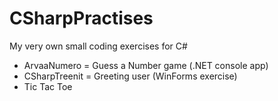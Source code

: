 # CSharpPractises
My very own small coding exercises for C#
*  ArvaaNumero = Guess a Number game (.NET console app)
* CSharpTreenit = Greeting user (WinForms exercise)
* Tic Tac Toe
